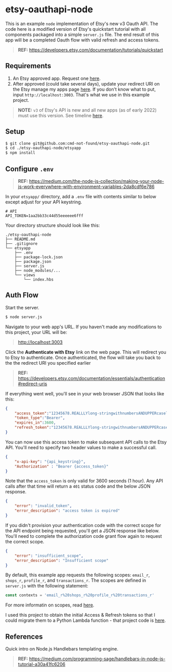 # etsy-oauthapi-node

This is an example `node` implementation of Etsy's new v3 Oauth API. The code here is a modified version of Etsy's quickstart tutorial with all components packaged into a simple `server.js` file. The end result of this app will be a completed Oauth flow with valid refresh and access tokens.

> **REF:** <https://developers.etsy.com/documentation/tutorials/quickstart>

## Requirements
1. An Etsy approved app. Request one [here](https://www.etsy.com/developers/register).
2. After approved (could take several days), update your redirect URI on the Etsy manage my apps page [here](https://www.etsy.com/developers/your-apps). If you don't know what to put, input `http://localhost:3003`. That's what we use in this example project.

> **NOTE:** `v3` of Etsy's API is new and all new apps (as of early 2022) must use this version. See timeline [here](https://developers.etsy.com/documentation/migration/index/#launch-stages).

## Setup

```sh
$ git clone git@github.com:cmd-not-found/etsy-oauthapi-node.git
$ cd ./etsy-oauthapi-node/etsyapp
$ npm install
```

## Configure `.env`

> **REF:** <https://medium.com/the-node-js-collection/making-your-node-js-work-everywhere-with-environment-variables-2da8cdf6e786>

In your `etsyapp/` directory, add a `.env` file with contents similar to below except adjust for your API keystring.

```
# API
API_TOKEN=1aa2bb33c44d55eeeeee6fff
```

Your directory structure should look like this:

```
./etsy-oauthapi-node
├── README.md
├── .gitignore
└── etsyapp
    ├── .env
    ├── package-lock.json
    ├── package.json
    ├── server.js
    ├── node_modules/...
    └── views
        └── index.hbs
```

## Auth Flow

Start the server.

```sh
$ node server.js
```

Navigate to your web app's URL. If you haven't made any modifications to this project, your URL will be:

> <http://localhost:3003>

Click the **Authenticate with Etsy** link on the web page. This will redirect you to Etsy to authenticate. Once authenticated, the flow will take you back to the the redirect URI you specified earlier 

> **REF:** <https://developers.etsy.com/documentation/essentials/authentication#redirect-uris>

If everything went well, you'll see in your web browser JSON that looks like this:

```json
{
    "access_token":"12345678.REALLLYlong-stringwithnumbersANDUPPERcaseletters_andsomeunder_scores_0324B1a",
    "token_type":"Bearer",
    "expires_in":3600,
    "refresh_token":"12345678.REALLLYlong-stringwithnumbersANDUPPERcaseletters_andsomeunder_scores_0324B1a"
}
```

You can now use this access token to make subsequent API calls to the Etsy API. You'll need to specify two header values to make a successful call.

```json
{
    "x-api-key": "{api_keystring}",
    "Authorization" : "Bearer {access_token}"
}
```

Note that the `access_token` is only valid for 3600 seconds (1 hour). Any API calls after that time will return a `401` status code and the below JSON response.

```json
{
    "error": "invalid_token",
    "error_description": "access token is expired"
}
```

If you didn't provision your authentication code with the correct scope for the API endpoint being requested, you'll get a JSON response like below. You'll need to complete the authorization code grant flow again to request the correct scope.

```json
{
    "error": "insufficient_scope",
    "error_description": "Insufficient scope"
}
```

By default, this example app requests the following scopes: `email_r`, `shops_r`, `profile_r`, and `transactions_r`. The scopes are defined in `server.js` with the following statement:

```javascript
const contexts = 'email_r%20shops_r%20profile_r%20transactions_r'
```

For more informatin on scopes, read [here](https://developers.etsy.com/documentation/essentials/authentication#scopes). 

I used this project to obtain the initial Access & Refresh tokens so that I could migrate them to a Python Lambda function - that project code is [here](https://github.com/cmd-not-found/etsy-polling-lambda).

## References

Quick intro on Node.js Handlebars templating engine.

> **REF:** <https://medium.com/programming-sage/handlebars-in-node-js-tutorial-a30a41fc6206>
